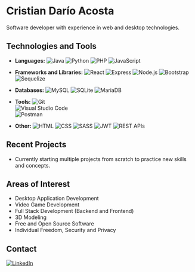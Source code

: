 # Cristian Darío Acosta

Software developer with experience in web and desktop technologies.

## Technologies and Tools

- **Languages:**
  ![Java](https://img.shields.io/badge/-Java-000000?logo=openjdk&logoColor=white&style=plastic) 
  ![Python](https://img.shields.io/badge/-Python-3776AB?logo=python&logoColor=white&style=plastic) 
  ![PHP](https://img.shields.io/badge/-PHP-777BB4?logo=php&logoColor=white&style=plastic) 
  ![JavaScript](https://img.shields.io/badge/-JavaScript-F7DF1E?logo=JavaScript&logoColor=black&style=plastic)

- **Frameworks and Libraries:**
  ![React](https://img.shields.io/badge/-React-61DAFB?logo=react&logoColor=black&style=plastic) 
  ![Express](https://img.shields.io/badge/-Express-000000?logo=express&logoColor=white&style=plastic) 
  ![Node.js](https://img.shields.io/badge/-Node.js-339933?logo=node.js&logoColor=white&style=plastic) 
  ![Bootstrap](https://img.shields.io/badge/-Bootstrap-563D7C?logo=bootstrap&logoColor=white&style=plastic) 
  ![Sequelize](https://img.shields.io/badge/-Sequelize-52B0E8?logo=sequelize&logoColor=white&style=plastic)

- **Databases:**
  ![MySQL](https://img.shields.io/badge/-MySQL-4479A1?logo=mysql&logoColor=white&style=plastic) 
  ![SQLite](https://img.shields.io/badge/-SQLite-003B57?logo=sqlite&logoColor=white&style=plastic) 
  ![MariaDB](https://img.shields.io/badge/-MariaDB-003545?logo=mariadb&logoColor=white&style=plastic)

- **Tools:**
  ![Git](https://img.shields.io/badge/-Git-F05032?logo=git&logoColor=white&style=plastic)  
  ![Visual Studio Code](https://img.shields.io/badge/-Visual%20Studio%20Code-007ACC?logo=visual-studio-code&logoColor=white&style=plastic)  
  ![Postman](https://img.shields.io/badge/-Postman-FF6C37?logo=postman&logoColor=white&style=plastic)

- **Other:**
  ![HTML](https://img.shields.io/badge/-HTML-E34F26?logo=html5&logoColor=white&style=plastic) 
  ![CSS](https://img.shields.io/badge/-CSS-1572B6?logo=css3&logoColor=white&style=plastic) 
  ![SASS](https://img.shields.io/badge/-SASS-CC6699?logo=sass&logoColor=white&style=plastic) 
  ![JWT](https://img.shields.io/badge/-JWT-000000?logo=json-web-tokens&logoColor=white&style=plastic) 
  ![REST APIs](https://img.shields.io/badge/-REST%20APIs-25A162?logo=api&logoColor=white&style=plastic)

## Recent Projects

- Currently starting multiple projects from scratch to practice new skills and concepts.
  
## Areas of Interest

- Desktop Application Development
- Video Game Development
- Full Stack Development (Backend and Frontend)
- 3D Modeling
- Free and Open Source Software
- Individual Freedom, Security and Privacy

## Contact

[![LinkedIn](https://img.shields.io/badge/-LinkedIn-0077B5?logo=linkedin&logoColor=white&style=plastic)](https://linkedin.com/in/cristian-acosta01)





